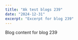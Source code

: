```yaml
---
title: "Ak test blogs 239"
date: "2024-12-31"
excerpt: "Excerpt for blog 239"
---
```


Blog content for blog 239